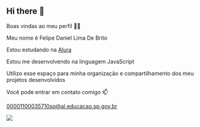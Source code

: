 ## Hi there 👋
Boas vindas ao meu perfil 💙💙

Meu nome é Felipe Daniel Lima De Brito

Estou estudando na [Alura](wwww.alura.com.br)

Estou me desenvolvendo na linguagem JavaScript

Utilizo esse espaço para minha organização e compartilhamento dos meu projetos desenvolvidos

Você pode entrar em contato comigo 📫

00001100035710sp@al.educacao.sp.gov.br

![](https://media1.tenor.com/m/QmD5eBr2pSAAAAAC/el-bicho-siuu.gif)
